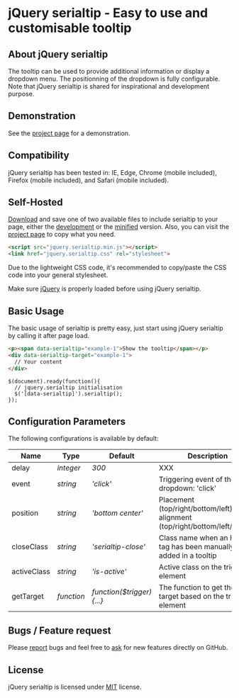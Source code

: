 # jQuery serialtip - Easy to use and customisable tooltip

## About jQuery serialtip
The tooltip can be used to provide additional information or display a dropdown menu. The positionning of the dropdown is fully configurable. Note that jQuery serialtip is shared for inspirational and development purpose.


## Demonstration
See the [project page](https://github.meunierkevin.com/jquery-serialtip/) for a demonstration.


## Compatibility
jQuery serialtip has been tested in: IE, Edge, Chrome (mobile included), Firefox (mobile included), and Safari (mobile included).


## Self-Hosted
[Download](https://github.com/kevinmeunier/jquery-serialtip/archive/master.zip) and save one of two available files to include serialtip to your page, either the [development](https://github.com/kevinmeunier/jquery-serialtip/blob/main/dist/jquery.serialtip.js) or the [minified](https://github.com/kevinmeunier/jquery-serialtip/blob/main/dist/jquery.serialtip.min.js) version. Also, you can visit the [project page](https://github.meunierkevin.com/jquery-serialtip/) to copy what you need.
```HTML
<script src="jquery.serialtip.min.js"></script>
<link href="jquery.serialtip.css" rel="stylesheet">
```
Due to the lightweight CSS code, it's recommended to copy/paste the CSS code into your general stylesheet.

Make sure [jQuery](http://jquery.com) is properly loaded before using jQuery serialtip. 


## Basic Usage
The basic usage of serialtip is pretty easy, just start using jQuery serialtip by calling it after page load.
```HTML
<p><span data-serialtip="example-1">Show the tooltip</span></p>
<div data-serialtip-target="example-1">
  // Your content
</div>
```
```JS
$(document).ready(function(){
  // jquery.serialtip initialisation
  $('[data-serialtip]').serialtip();
});
```

  
## Configuration Parameters
The following configurations is available by default:

Name               | Type       | Default                             | Description
------------------ | ---------- | ----------------------------------- | -----------
delay              | *integer*  | *300*                               | XXX 
event              | *string*   | *'click'*                           | Triggering event of the dropdown: 'click' || 'hover
position           | *string*   | *'bottom center'*                   | Placement (top/right/bottom/left) and alignment (top/right/bottom/left/center)
closeClass         | *string*   | *'serialtip-close'*                 | Class name when an HTML tag has been manually added in a tooltip 
activeClass        | *string*   | *'is-active'*                       | Active class on the trigger element 
getTarget          | *function* | *function($trigger){...}*           | The function to get the target based on the trigger element 


## Bugs / Feature request
Please [report](http://github.com/kevinmeunier/jquery-serialtip/issues) bugs and feel free to [ask](http://github.com/kevinmeunier/jquery-serialtip/issues) for new features directly on GitHub.


## License
jQuery serialtip is licensed under [MIT](http://www.opensource.org/licenses/mit-license.php) license.
